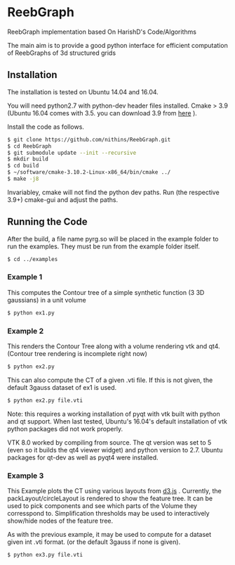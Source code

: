 # ReebGraph
ReebGraph implementation based On HarishD's Code/Algorithms

The main aim is to provide a good python interface for efficient computation of ReebGraphs of 3d structured grids


## Installation

The installation is tested on Ubuntu 14.04 and 16.04. 

You will need python2.7 with python-dev header files installed. 
Cmake > 3.9 (Ubuntu 16.04 comes with 3.5. you can download 3.9 from [here](https://cmake.org/download/) ). 

Install the code as follows. 

```bash
$ git clone https://github.com/nithins/ReebGraph.git
$ cd ReebGraph
$ git submodule update --init --recursive
$ mkdir build
$ cd build
$ ~/software/cmake-3.10.2-Linux-x86_64/bin/cmake ../
$ make -j8
```
Invariabley, cmake will not find the python dev paths. Run (the respective 3.9+) cmake-gui and adjust the paths. 

## Running the Code

After the build, a file name pyrg.so will be placed in the example folder to run the examples. They must be run from the example folder itself. 
```bash
$ cd ../examples
```

### Example 1

This computes the Contour tree of a simple synthetic function (3 3D gaussians) in a unit volume

```bash
$ python ex1.py
```
### Example 2

This renders the Contour Tree along with a volume rendering vtk and qt4. (Contour tree rendering is incomplete right now)

```bash
$ python ex2.py
```

This can also compute the CT of a given .vti file. If this is not given, the default 3gauss dataset of ex1 is used. 

```bash
$ python ex2.py file.vti
```


Note: this requires a working installation of pyqt with vtk built with python and qt support. When last tested, Ubuntu's 16.04's default installation of vtk python packages did not work properly. 

VTK 8.0 worked by compiling from source.  The qt version was set to 5 (even so it builds the qt4 viewer widget) and python version to 2.7. Ubuntu packages for qt-dev as well as pyqt4 were installed. 


### Example 3

This Example plots the CT using various layouts from [d3.js](https://d3js.org/) . 
Currently, the packLayout/circleLayout is rendered to show the feature tree. 
It can be used to pick components and see which parts of the Volume they corresspond to. 
Simplification thresholds may be used to interactively show/hide nodes of the feature tree. 

As with the previous example, it may be used to compute for a dataset given int .vti format. (or the default 3gauss if none is given). 

```bash
$ python ex3.py file.vti
```



